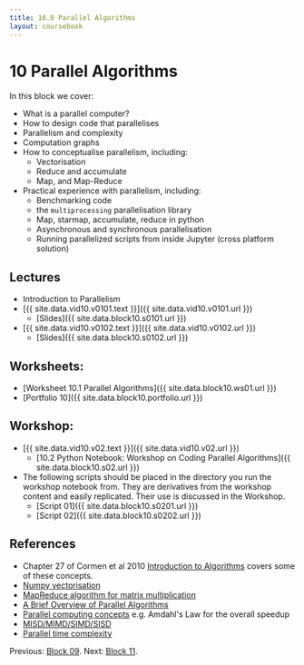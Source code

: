 ```yaml
---
title: 10.0 Parallel Algorithms
layout: coursebook
---
```

# 10 Parallel Algorithms

In this block we cover:

* What is a parallel computer?
* How to design code that parallelises
* Parallelism and complexity
* Computation graphs
* How to conceptualise parallelism, including:
  * Vectorisation
  * Reduce and accumulate
  * Map, and Map-Reduce
* Practical experience with parallelism, including:
  * Benchmarking code
  * the `multiprocessing` parallelisation library
  * Map, starmap, accumulate, reduce in python
  * Asynchronous and synchronous parallelisation
  * Running parallelized scripts from inside Jupyter (cross platform solution)

## Lectures

*  Introduction to Parallelism
  * [{{ site.data.vid10.v0101.text }}]({{ site.data.vid10.v0101.url }})
    * [Slides]({{ site.data.block10.s0101.url }})
  * [{{ site.data.vid10.v0102.text }}]({{ site.data.vid10.v0102.url }})
    * [Slides]({{ site.data.block10.s0102.url }})

## Worksheets:

* [Worksheet 10.1 Parallel Algorithms]({{ site.data.block10.ws01.url }}) 
* [Portfolio 10]({{ site.data.block10.portfolio.url }})

## Workshop:

* [{{ site.data.vid10.v02.text }}]({{ site.data.vid10.v02.url }})
  * [10.2 Python Notebook: Workshop on Coding Parallel Algorithms]({{ site.data.block10.s02.url }})
* The following scripts should be placed in the directory you run the workshop notebook from. They are derivatives from the workshop content and easily replicated. Their use is discussed in the Workshop.
  * [Script 01]({{ site.data.block10.s0201.url }}) 
  * [Script 02]({{ site.data.block10.s0202.url }})
  
## References

* Chapter 27 of Cormen et al 2010 [Introduction to Algorithms](https://github.com/mejibyte/competitive_programming/blob/master/lib/Books/Introduction.to.Algorithms.3rd.Edition.Sep.2010.pdf) covers some of these concepts.
* [Numpy vectorisation](https://realpython.com/numpy-array-programming/)
* [MapReduce algorithm for matrix multiplication](http://www.mathcs.emory.edu/~cheung/Courses/554/Syllabus/9-parallel/matrix-mult.html)
* [A Brief Overview of Parallel Algorithms](http://www.cs.cmu.edu/~scandal/html-papers/short/short.html)
* [Parallel computing concepts](https://csinparallel.org/csinparallel/modules/intro_parallel.html)
e.g. Amdahl's Law for the overall speedup
* [MISD/MIMD/SIMD/SISD](https://www.tutorialspoint.com/parallel_algorithm/parallel_algorithm_introduction.htm)
* [Parallel time complexity](https://www.tutorialspoint.com/parallel_algorithm/parallel_algorithm_analysis.htm)

Previous: [Block 09](09.md).
Next: [Block 11](cb-old/coursebook/11.md).
